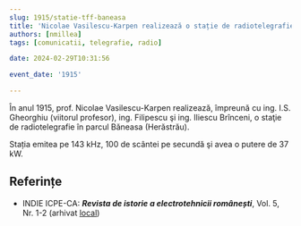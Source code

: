 ```yaml
---
slug: 1915/statie-tff-baneasa
title: 'Nicolae Vasilescu-Karpen realizează o stație de radiotelegrafie în Băneasa'
authors: [nmillea]
tags: [comunicatii, telegrafie, radio]

date: 2024-02-29T10:31:56

event_date: '1915'

---
```


În anul 1915, prof. Nicolae Vasilescu-Karpen realizează, împreună cu ing. I.S. Gheorghiu
(viitorul profesor), ing. Filipescu şi ing. Iliescu Brînceni, o staţie de radiotelegrafie în parcul
Băneasa (Herăstrău).

<!-- truncate -->

Stația emitea pe 143 kHz, 100 de scântei pe secundă şi avea o
putere de 37 kW.

## Referințe

- INDIE ICPE-CA: _**Revista de istorie a electrotehnicii românești**_, Vol. 5, Nr. 1-2 (arhivat [local](https://cronica-it.github.io/arhiva/#2019))
